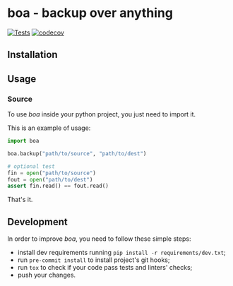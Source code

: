 # boa - backup over anything
[![Tests](https://github.com/Kitesoft-dev/boa/actions/workflows/tests.yml/badge.svg)](https://github.com/Kitesoft-dev/boa/actions/workflows/tests.yml)
[![codecov](https://codecov.io/gh/Kitesoft-dev/boa/branch/main/graph/badge.svg?token=F00J7GP6GQ)](https://codecov.io/gh/Kitesoft-dev/boa)

## Installation

## Usage
### Source
To use *boa* inside your python project, you just need to import it.

This is an example of usage:
```python
import boa

boa.backup("path/to/source", "path/to/dest")

# optional test
fin = open("path/to/source")
fout = open("path/to/dest")
assert fin.read() == fout.read()
```
That's it.

## Development
In order to improve *boa*, you need to follow these simple steps:
- install dev requirements running `pip install -r requirements/dev.txt`;
- run `pre-commit install` to install project's git hooks;
- run `tox` to check if your code pass tests and linters' checks;
- push your changes.